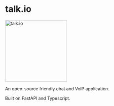 # talk.io
<img src="https://github.com/Anv3sh/talk.io/assets/51405870/1a70ba18-7005-4299-a110-b137ea09a659" alt="talk.io" width="200" height="200">

An open-source friendly chat and VoIP application.

Built on FastAPI and Typescript.
